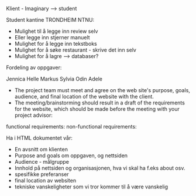 Klient - Imaginary --> student 


Student kantine TRONDHEIM NTNU: 
- Mulighet til å legge inn review selv 
- Eller legge inn stjerner manuelt 
- Mulighet for å legge inn tekstboks 
- Mulighet for å søke restaurant - skrive det inn selv 
- Mulighet for å lagre --> databaser? 

Fordeling av oppgaver:

Jennica
Helle
Markus
Sylvia
Odin
Adele


- The project team must meet and agree on the web site's purpose, goals, audience, and
final location of the website with the client.
- The meeting/brainstorming should result in a draft of the requirements for the website, which
should be made before the meeting with your project advisor:

 functional requirements:
 non-functional requirements:

 Ha i HTML dokumentet vår: 
 - En avsnitt om klienten 
 - Purpose and goals om oppgaven, og nettsiden 
 - Audience - målgruppe 
 - Innhold på nettsiden og organisasjonen, hva vi skal ha f.eks about osv. 
 - spesifikke preferanser 
 - final location av websiten 
 - tekniske vanskeligheter som vi tror kommer til å være vanskelig 